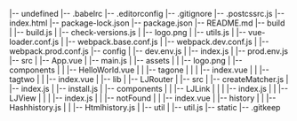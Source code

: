 |-- undefined
    |-- .babelrc
    |-- .editorconfig
    |-- .gitignore
    |-- .postcssrc.js
    |-- index.html
    |-- package-lock.json
    |-- package.json
    |-- README.md
    |-- build
    |   |-- build.js
    |   |-- check-versions.js
    |   |-- logo.png
    |   |-- utils.js
    |   |-- vue-loader.conf.js
    |   |-- webpack.base.conf.js
    |   |-- webpack.dev.conf.js
    |   |-- webpack.prod.conf.js
    |-- config
    |   |-- dev.env.js
    |   |-- index.js
    |   |-- prod.env.js
    |-- src
    |   |-- App.vue
    |   |-- main.js
    |   |-- assets
    |   |   |-- logo.png
    |   |-- components
    |   |   |-- HelloWorld.vue
    |   |   |-- tagone
    |   |   |   |-- index.vue
    |   |   |-- tagtwo
    |   |       |-- index.vue
    |   |-- lib
    |       |-- LJRouter
    |           |-- src
    |               |-- createMatcher.js
    |               |-- index.js
    |               |-- install.js
    |               |-- components
    |               |   |-- LJLink
    |               |   |   |-- index.js
    |               |   |-- LJView
    |               |   |   |-- index.js
    |               |   |-- notFound
    |               |       |-- index.vue
    |               |-- history
    |               |   |-- Hashhistory.js
    |               |   |-- Htmlhistory.js
    |               |-- util
    |                   |-- util.js
    |-- static
        |-- .gitkeep
